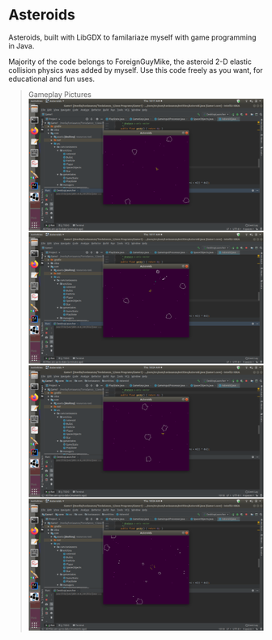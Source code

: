 # Asteroids
Asteroids, built with LibGDX to familariaze myself with game programming in Java.


Majority of the code belongs to ForeignGuyMike, the asteroid 2-D elastic collision physics was added by myself.
Use this code freely as you want, for educational and fun uses.

> Gameplay Pictures
![](pics/asteroids1.png) 
![](pics/asteroids2.png) 
![](pics/asteroids3.png) 
![](pics/asteroids4.png) 
